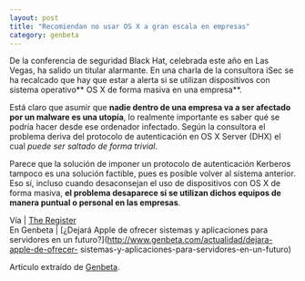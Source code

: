 ```yaml
---
layout: post
title: "Recomiendan no usar OS X a gran escala en empresas"
category: genbeta
---
```




De la conferencia de seguridad Black Hat, celebrada este año en Las Vegas, ha
salido un titular alarmante. En una charla de la consultora iSec se ha
recalcado que hay que estar a alerta si se utilizan dispositivos con sistema
operativo** OS X de forma masiva en una empresa**.

Está claro que asumir que **nadie dentro de una empresa va a ser afectado por
un malware es una utopía**, lo realmente importante es saber qué se podría
hacer desde ese ordenador infectado. Según la consultora el problema deriva
del protocolo de autenticación en OS X Server (DHX) el cual _puede ser saltado
de forma trivial_.

Parece que la solución de imponer un protocolo de autenticación Kerberos
tampoco es una solución factible, pues es posible volver al sistema anterior.
Eso sí, incluso cuando desaconsejan el uso de dispositivos con OS X de forma
masiva, **el problema desaparece si se utilizan dichos equipos de manera
puntual o personal en las empresas**.

Vía | [The
Register](http://www.theregister.co.uk/2011/08/08/mac_security_risk/)  
En Genbeta | [¿Dejará Apple de ofrecer sistemas y aplicaciones para servidores
en un futuro?](http://www.genbeta.com/actualidad/dejara-apple-de-ofrecer-
sistemas-y-aplicaciones-para-servidores-en-un-futuro)

Artículo extraído de [Genbeta](http://www.genbeta.com).